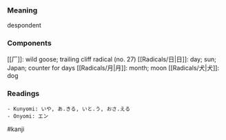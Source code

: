 ### Meaning

despondent

### Components

[[厂]]: wild goose; trailing cliff radical (no. 27) [[Radicals/日|日]]: day; sun; Japan; counter for days [[Radicals/月|月]]: month; moon [[Radicals/犬|犬]]: dog

### Readings

```
- Kunyomi: いや, あ.きる, いと.う, おさ.える
- Onyomi: エン
```

#kanji